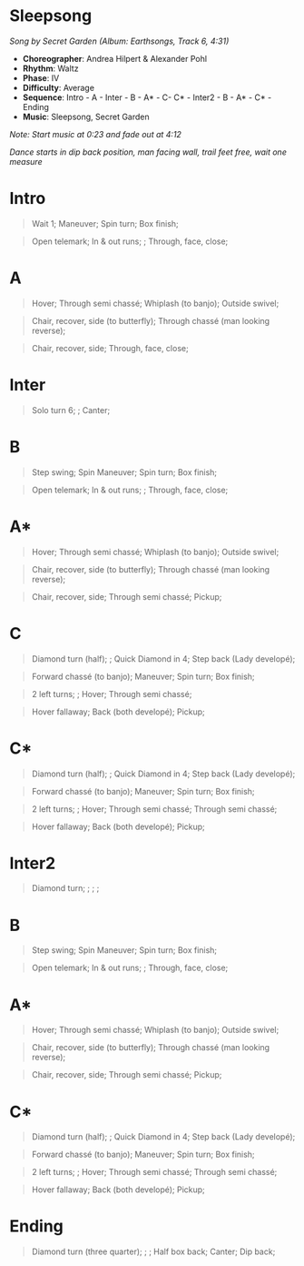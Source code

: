 # Sleepsong
*Song by Secret Garden (Album: Earthsongs, Track 6, 4:31)*

* **Choreographer**: Andrea Hilpert & Alexander Pohl
* **Rhythm**: Waltz
* **Phase**: IV
* **Difficulty**: Average
* **Sequence**: Intro - A - Inter - B - A* - C- C* - Inter2 - B - A* - C* - Ending
* **Music**: Sleepsong, Secret Garden

*Note: Start music at 0:23 and fade out at 4:12*

*Dance starts in dip back position, man facing wall, trail feet free, wait one measure*

# Intro

> Wait 1; Maneuver; Spin turn; Box finish;

> Open telemark; In & out runs; ; Through, face, close;

# A

> Hover; Through semi chassé; Whiplash (to banjo); Outside swivel;

> Chair, recover, side (to butterfly); Through chassé (man looking reverse);

> Chair, recover, side; Through, face, close;

# Inter

> Solo turn 6; ; Canter;

# B

> Step swing; Spin Maneuver; Spin turn; Box finish;

> Open telemark; In & out runs; ; Through, face, close;

# A*

> Hover; Through semi chassé; Whiplash (to banjo); Outside swivel;

> Chair, recover, side (to butterfly); Through chassé (man looking reverse);

> Chair, recover, side; Through semi chassé; Pickup;

# C

> Diamond turn (half); ; Quick Diamond in 4; Step back (Lady developé);

> Forward chassé (to banjo); Maneuver; Spin turn; Box finish;

> 2 left turns; ; Hover; Through semi chassé;

> Hover fallaway; Back (both developé); Pickup;

# C*

> Diamond turn (half); ; Quick Diamond in 4; Step back (Lady developé);

> Forward chassé (to banjo); Maneuver; Spin turn; Box finish;

> 2 left turns; ; Hover; Through semi chassé; Through semi chassé;

> Hover fallaway; Back (both developé); Pickup;

# Inter2

> Diamond turn; ; ; ;

# B

> Step swing; Spin Maneuver; Spin turn; Box finish;

> Open telemark; In & out runs; ; Through, face, close;

# A*

> Hover; Through semi chassé; Whiplash (to banjo); Outside swivel;

> Chair, recover, side (to butterfly); Through chassé (man looking reverse);

> Chair, recover, side; Through semi chassé; Pickup;

# C*

> Diamond turn (half); ; Quick Diamond in 4; Step back (Lady developé);

> Forward chassé (to banjo); Maneuver; Spin turn; Box finish;

> 2 left turns; ; Hover; Through semi chassé; Through semi chassé;

> Hover fallaway; Back (both developé); Pickup;

# Ending

> Diamond turn (three quarter); ; ; Half box back; Canter; Dip back;

<meta name="x:audio-file" content="s/Secret Garden/Sleepsong_Secret Garden Intro-Z.mp3">
